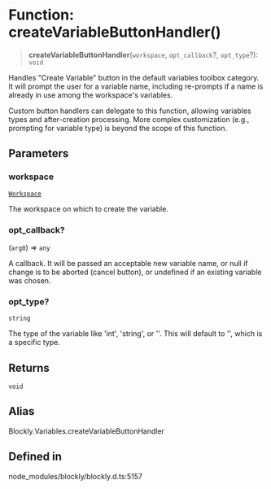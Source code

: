 # Function: createVariableButtonHandler()

> **createVariableButtonHandler**(`workspace`, `opt_callback`?, `opt_type`?): `void`

Handles "Create Variable" button in the default variables toolbox category.
It will prompt the user for a variable name, including re-prompts if a name
is already in use among the workspace's variables.

Custom button handlers can delegate to this function, allowing variables
types and after-creation processing. More complex customization (e.g.,
prompting for variable type) is beyond the scope of this function.

## Parameters

### workspace

[`Workspace`](../../classes/Workspace.md)

The workspace on which to create the
variable.

### opt_callback?

(`arg0`) => `any`

A callback. It will be passed an
acceptable new variable name, or null if change is to be aborted (cancel
button), or undefined if an existing variable was chosen.

### opt_type?

`string`

The type of the variable like 'int', 'string', or
''. This will default to '', which is a specific type.

## Returns

`void`

## Alias

Blockly.Variables.createVariableButtonHandler

## Defined in

node_modules/blockly/blockly.d.ts:5157

